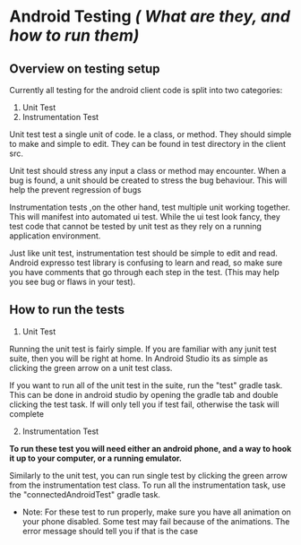 # Android Testing *( What are they, and how to run them)*


## Overview on testing setup

Currently all testing for the android client code is split into two categories:

  1. Unit Test
  2. Instrumentation Test

Unit test test a single unit of code. Ie a class, or method. They should simple to make and simple to edit. They can be found in test directory in the client src.


Unit test should  stress any input a class or method may encounter. When a bug is found, a unit should be created to stress the bug behaviour. This will help the prevent regression of bugs


Instrumentation tests ,on the other hand, test multiple unit working together. This will manifest into automated ui test. While the ui test look fancy, they test code that cannot be tested by unit test as they rely on a running application environment.

Just like unit test, instrumentation test should be simple to edit and read. Android expresso test library is confusing to learn and read, so make sure you have comments that go through each step in the test. (This may help you see bug or flaws in your test).



## How to run the tests

1. Unit Test

Running the unit test is fairly simple. If you are familiar with any junit test suite, then you will be right at home. In Android Studio its as simple as clicking the green arrow on a unit test class.

If you want to run all of the unit test in the suite, run the "test" gradle task. This can be done in android studio by opening the gradle tab and double clicking the test task. If will only tell you if test fail, otherwise the task will complete

2. Instrumentation Test

**To run these test you will need either an android phone, and a way to hook it up to your computer, or a running emulator.**

Similarly to the unit test, you can run single test by clicking the green arrow from the instrumentation test class. To run all the instrumentation task, use the "connectedAndroidTest" gradle task. 

 * Note: For these test to run properly, make sure you have all animation on your phone disabled. Some test may fail because of the animations. The error message should tell you if that is the case

